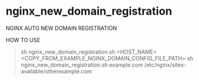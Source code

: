 # nginx_new_domain_registration
NGINX AUTO NEW DOMAIN REGISTRATION

HOW TO USE

> sh nginx_new_domain_registration.sh <HOST_NAME> <COPY_FROM_EXAMPLE_NGINX_DOMAIN_CONFIG_FILE_PATH>
> sh nginx_new_domain_registration.sh example.com /etc/nginx/sites-available/otherexample.com
